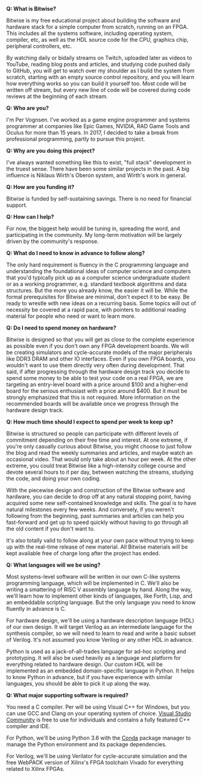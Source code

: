 **Q: What is Bitwise?**

Bitwise is my free educational project about building the software and hardware
stack for a simple computer from scratch, running on an FPGA. This includes all the
systems software, including operating system, compiler, etc, as well as the
HDL source code for the CPU, graphics chip, peripheral controllers, etc.

By watching daily or bidaily streams on Twitch, uploaded later as videos to YouTube,
reading blog posts and articles, and studying code pushed daily to GitHub, you will get
to watch over my shoulder as I build the system from scratch, starting with an empty
source control repository, and you will learn how everything works so you can build it
yourself too. Most code will be written off stream, but every new line of code will
be covered during code reviews at the beginning of each stream.

**Q: Who are you?**

I'm Per Vognsen. I've worked as a game engine programmer and systems programmer
at companies like Epic Games, NVIDIA, RAD Game Tools and Oculus for more than
15 years. In 2017, I decided to take a break from professional programming, partly
to pursue this project.

**Q: Why are you doing this project?**

I've always wanted something like this to exist, "full stack" development in
the truest sense. There have been some similar projects in the past.
A big influence is Niklaus Wirth's Oberon system, and Wirth's work in general.

**Q: How are you funding it?**

Bitwise is funded by self-sustaining savings. There is no need for financial support.

**Q: How can I help?**

For now, the biggest help would be tuning in, spreading the word, and participating
in the community. My long-term motivation will be largely driven by the community's
response.

**Q: What do I need to know in advance to follow along?**

The only hard requirement is fluency in the C programming language and understanding
the foundational ideas of computer science and computers that you'd typically pick up
as a computer science undergraduate student or as a working programmer, e.g. standard
textbook algorithms and data structures. But the more you already know, the easier it
will be. While the formal prerequisites for Bitwise are minimal, don't expect it to be
easy. Be ready to wrestle with new ideas on a recurring basis. Some topics will
out of necessity be covered at a rapid pace, with pointers to additional reading material
for people who need or want to learn more.

**Q: Do I need to spend money on hardware?**

Bitwise is designed so that you will get as close to the complete experience as possible even if
you don't own any FPGA development boards. We will be creating simulators and cycle-accurate
models of the major peripherals like DDR3 DRAM and other IO interfaces. Even if you own
FPGA boards, you wouldn't want to use them directly very often during development. That said,
if after progressing through the hardware design track you decide to spend some money to
be able to test your code on a real FPGA, we are targeting an entry-level board with a price
around $100 and a higher-end board for the serious enthusiast with a price around $400. But
it must be strongly emphasized that this is not required. More information on the recommended
boards will be available once we progress through the hardware design track.

**Q: How much time should I expect to spend per week to keep up?**

Bitwise is structured so people can participate with different levels of commitment depending
on their free time and interest. At one extreme, if you're only casually curious about Bitwise,
you might choose to just follow the blog and read the weekly summaries and articles, and maybe
watch an occasional video. That would only take about an hour per week. At the other extreme,
you could treat Bitwise like a high-intensity college course and devote several hours to it
per day, between watching the streams, studying the code, and doing your own coding. 

With the piecewise design and construction of the Bitwise software and hardware, you can decide
to drop off at any natural stopping point, having acquired some new self-contained knowledge and
skills. The goal is to have natural milestones every few weeks. And conversely, if you weren't
following from the beginning, past summaries and articles can help you fast-forward and get up
to speed quickly without having to go through all the old content if you don't want to.

It's also totally valid to follow along at your own pace without trying to keep up with the
real-time release of new material. All Bitwise materials will be kept available free of charge
long after the project has ended.

**Q: What languages will we be using?**

Most systems-level software will be written in our own C-like systems programming language, which
will be implemented in C. We'll also be writing a smattering of RISC V assembly language by hand.
Along the way, we'll learn how to implement other kinds of languages, like Forth, Lisp, and an
embeddable scripting language. But the only language you need to know fluently in advance is C.

For hardware design, we'll be using a hardware description language (HDL) of our own design. It will
target Verilog as an intermediate language for the synthesis compiler, so we will need to learn to
read and write a basic subset of Verilog. It's not assumed you know Verilog or any other HDL in advance.

Python is used as a jack-of-all-trades language for ad-hoc scripting and prototyping. It will also be
used heavily as a language and platform for everything related to hardware design. Our custom HDL
will be implemented as an embedded domain-specific language in Python. It helps to know Python in
advance, but if you have experience with similar languages, you should be able to pick it up along the way.

**Q: What major supporting software is required?**

You need a C compiler. Per will be using Visual C++ for Windows, but you can use GCC and Clang on
your operating system of choice. [Visual Studio Community](https://www.visualstudio.com/downloads/)
is free to use for individuals and contains a fully featured C++ compiler and IDE.

For Python, we'll be using Python 3.6 with the [Conda](https://conda.io/miniconda.html) package manager
to manage the Python environment and its package dependencies.

For Verilog, we'll be using Verilator for cycle-accurate simulation and the free WebPACK version of
Xilinx's FPGA toolchain Vivado for everything related to Xilinx FPGAs.

